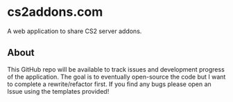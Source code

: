 # cs2addons.com
A web application to share CS2 server addons.

## About
This GitHub repo will be available to track issues and development progress of the application. The goal is to eventually open-source the code but I want to complete a rewrite/refactor first. If you find any bugs please open an Issue using the templates provided!

